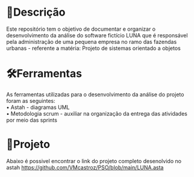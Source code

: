 #  📌**Descrição**
Este repositório tem o objetivo de documentar e organizar o desenvolvimento da análise do software fictício LUNA que é responsável pela administração de uma pequena empresa no ramo das fazendas urbanas - referente a matéria: Projeto de sistemas orientado a objetos

#  🛠️**Ferramentas**
As ferramentas utilizadas para o desenvolvimento da análise do projeto foram as seguintes:<br>
• Astah - diagramas UML<br>
• Metodologia scrum - auxiliar na organização da entrega das atividades por meio das sprints

# 🔗**Projeto**
Abaixo é possivel encontrar o link do projeto completo desenolvido no astah
https://github.com/VMcastroz/PSO/blob/main/LUNA.asta







